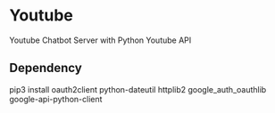 # Youtube
Youtube Chatbot Server with Python Youtube API

## Dependency
pip3 install oauth2client python-dateutil httplib2 google_auth_oauthlib google-api-python-client
